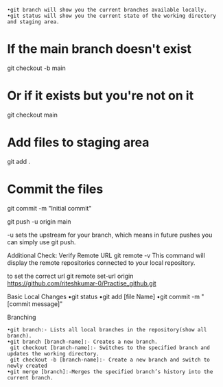 	•git branch will show you the current branches available locally.
	•git status will show you the current state of the working directory and staging area.

# If the main branch doesn't exist
git checkout -b main

# Or if it exists but you're not on it
git checkout main


# Add files to staging area
git add .

# Commit the files
git commit -m "Initial commit"

git push -u origin main

-u sets the upstream for your branch, which means in future pushes you can simply use git push.

Additional Check: Verify Remote URL
git remote -v
This command will display the remote repositories connected to your local repository.

to set the correct url
git remote set-url origin https://github.com/riteshkumar-0/Practise_github.git

 Basic Local Changes
 	•git status
    •git add [file Name]
    •git commit -m "[commit message]"

Branching

	•git branch:- Lists all local branches in the repository(show all branch).
    •git branch [branch-name]:- Creates a new branch.
     git checkout [branch-name]:- Switches to the specified branch and updates the working directory.
     git checkout -b [branch-name]:- Create a new branch and switch to newly created
    •git merge [branch]:-Merges the specified branch’s history into the current branch.